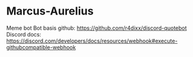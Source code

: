 # Marcus-Aurelius
Meme bot
Bot basis github: 
https://github.com/r4dixx/discord-quotebot
Discord docs:
https://discord.com/developers/docs/resources/webhook#execute-githubcompatible-webhook
